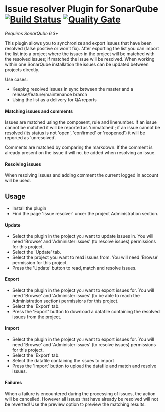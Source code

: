 # Issue resolver Plugin for SonarQube [![Build Status](https://travis-ci.org/willemsrb/sonar-issueresolver-plugin.svg?branch=master)](https://travis-ci.org/willemsrb/sonar-issueresolver-plugin) [![Quality Gate](https://sonarqube.com/api/badges/gate?key=nl.future-edge.sonarqube.plugins:sonar-issueresolver-plugin)](https://sonarqube.com/dashboard/index?id=nl.future-edge.sonarqube.plugins%3Asonar-issueresolver-plugin)
*Requires SonarQube 6.3+*

This plugin allows you to synchronize and export issues that have been resolved (false positive or won't fix). After exporting the list you can import the list into a project where the issues in the project will be matched with the resolved issues; if matched the issue will be resolved. When working within one SonarQube installation the issues can be updated between projects directly.

Use cases:
- Keeping resolved issues in sync between the master and a release/feature/maintenance branch
- Using the list as a delivery for QA reports

#### Matching issues and comments
Issues are matched using the component, rule and linenumber.
If an issue cannot be matched it will be reported as 'unmatched'; if an issue cannot be resolved (its status is not 'open', 'confirmed' or 'reopened') it will be reported as 'unresolved'.

Comments are matched by comparing the markdown. If the comment is already present on the issue it will not be added when resolving an issue.

#### Resolving issues
When resolving issues and adding comment the current logged in account will be used.

## Usage
- Install the plugin
- Find the page 'Issue resolver' under the project Administration section.

#### Update
- Select the plugin in the project you want to update issues in. You will need 'Browse' and 'Administer issues' (to resolve issues) permissions for this project.
- Select the 'Update' tab.
- Select the project you want to read issues from. You will need 'Browse' permission for this project.
- Press the 'Update' button to read, match and resolve issues.

#### Export
- Select the plugin in the project you want to export issues for. You will need 'Browse' and 'Administer issues' (to be able to reach the Administration section) permissions for this project.
- Select the 'Export' tab.
- Press the 'Export' button to download a datafile containing the resolved issues from the project.

#### Import
- Select the plugin in the project you want to export issues for. You will need 'Browse' and 'Administer issues' (to resolve issues) permissions for this project.
- Select the 'Export' tab.
- Select the datafile containing the issues to import
- Press the 'Import' button to upload the datafile and match and resolve issues.

#### Failures
When a failure is encountered during the processing of issues, the action will be cancelled. However all issues that have already be resolved will not be reverted! Use the preview option to preview the matching results.